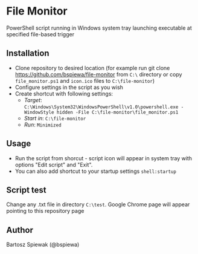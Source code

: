 # File Monitor

PowerShell script running in Windows system tray launching executable at specified file-based trigger

## Installation

- Clone repository to desired location (for example run git clone https://github.com/bspiewa/file-monitor from `C:\` directory or copy  `file_monitor.ps1` and `icon.ico` files to `C:\file-monitor`)
- Configure settings in the script as you wish
- Create shortcut with following settings:
  - *Target*: `C:\Windows\System32\WindowsPowerShell\v1.0\powershell.exe -WindowStyle hidden -File C:\file-monitor\file_monitor.ps1`
  - *Start in*: `C:\file-monitor`
  - *Run*: `Minimized`

## Usage

- Run the script from shorcut - script icon will appear in system tray with options "Edit script" and "Exit".
- You can also add shortcut to your startup settings `shell:startup`

## Script test

Change any .txt file in directory `C:\test`. Google Chrome page will appear pointing to this repository page

## Author

Bartosz Spiewak (@bspiewa)
